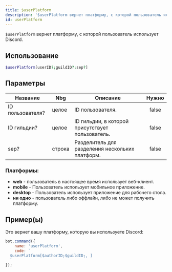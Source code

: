 ```yaml
---
title: $userPlatform
description: '$userPlatform вернет платформу, с которой пользователь использует Discord.'
id: userPlatform
---
```


`$userPlatform` вернет платформу, с которой пользователь использует Discord.

## Использование

```php
$userPlatform[userID?;guildID?;sep?]
```

## Параметры

| Название         | Nbg    | Описание                                         | Нужно |
| ---------------- | ------ | ------------------------------------------------ |:-----:|
| ID пользователя? | целое  | ID пользователя.                                 | false |
| ID гильдии?      | целое  | ID гильдии, в которой присутствует пользователь. | false |
| sep?             | строка | Разделитель для разделения нескольких платформ.  | false |

### Платформы:
- **web** - пользователь в настоящее время использует веб-клиент.
- **mobile** - Пользователь использует мобильное приложение.
- **desktop** - Пользователь использует приложение для рабочего стола.
- **ни одно** - пользователь либо оффлайн, либо не может получить платформу.

## Пример(ы)

Это вернет вашу платформу, которую вы используете Discord:

```javascript
bot.command({
    name: 'userPlatform',
    code: `
  $userPlatform[$authorID;$guildID;, ]
  `
});
```
